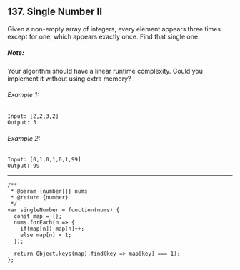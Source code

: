 ## 137. Single Number II

Given a non-empty array of integers, every element appears three times except for one, which appears exactly once. Find that single one.

##### Note:

Your algorithm should have a linear runtime complexity. Could you implement it without using extra memory?

###### Example 1:
```
Input: [2,2,3,2]
Output: 3
```
###### Example 2:
```
Input: [0,1,0,1,0,1,99]
Output: 99
```
---
```
/**
 * @param {number[]} nums
 * @return {number}
 */
var singleNumber = function(nums) {
  const map = {};
  nums.forEach(n => {
    if(map[n]) map[n]++;
    else map[n] = 1;
  });
  
  return Object.keys(map).find(key => map[key] === 1);
};
```
